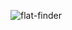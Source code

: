 ![flat-finder](https://user-images.githubusercontent.com/28717686/176997409-5c7b21bb-faf3-44e2-9ab5-b8c0c91923ac.png)


